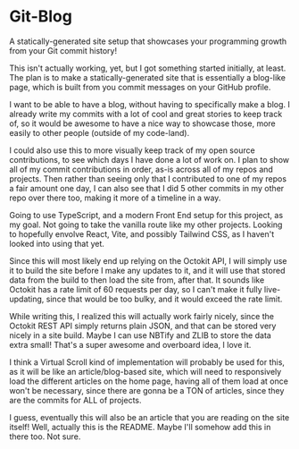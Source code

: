 # Git-Blog

A statically-generated site setup that showcases your programming growth from your Git commit history!

This isn't actually working, yet, but I got something started initially, at least. The plan is to make a statically-generated site that is essentially a blog-like page, which is built from you commit messages on your GitHub profile.

I want to be able to have a blog, without having to specifically make a blog. I already write my commits with a lot of cool and great stories to keep track of, so it would be awesome to have a nice way to showcase those, more easily to other people (outside of my code-land).

I could also use this to more visually keep track of my open source contributions, to see which days I have done a lot of work on. I plan to show all of my commit contributions in order, as-is across all of my repos and projects. Then rather than seeing only that I contributed to one of my repos a fair amount one day, I can also see that I did 5 other commits in my other repo over there too, making it more of a timeline in a way.

Going to use TypeScript, and a modern Front End setup for this project, as my goal. Not going to take the vanilla route like my other projects. Looking to hopefully envolve React, Vite, and possibly Tailwind CSS, as I haven't looked into using that yet.

Since this will most likely end up relying on the Octokit API, I will simply use it to build the site before I make any updates to it, and it will use that stored data from the build to then load the site from, after that. It sounds like Octokit has a rate limit of 60 requests per day, so I can't make it fully live-updating, since that would be too bulky, and it would exceed the rate limit.

While writing this, I realized this will actually work fairly nicely, since the Octokit REST API simply returns plain JSON, and that can be stored very nicely in a site build. Maybe I can use NBTify and ZLIB to store the data extra small! That's a super awesome and overboard idea, I love it.

I think a Virtual Scroll kind of implementation will probably be used for this, as it will be like an article/blog-based site, which will need to responsively load the different articles on the home page, having all of them load at once won't be necessary, since there are gonna be a TON of articles, since they are the commits for ALL of projects.

I guess, eventually this will also be an article that you are reading on the site itself! Well, actually this is the README. Maybe I'll somehow add this in there too. Not sure.